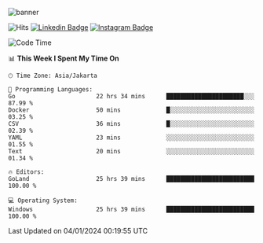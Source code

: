 ![banner](https://readme-typing-svg.herokuapp.com/?lines=Hello,+There!+👋;This+is+ryanbekhen....;Nice+to+meet+you!&center=false)

![Hits](https://hits.seeyoufarm.com/api/count/incr/badge.svg?url=https%3A%2F%2Fgithub.com%2Fryanbekhen%2Fhit-counter&count_bg=%2379C83D&title_bg=%23555555&icon=github.svg&icon_color=%23E7E7E7&title=Provile+views&edge_flat=true)
[![Linkedin Badge](https://img.shields.io/badge/-LinkedIn-0e76a8?style=flat-square&logo=Linkedin&logoColor=white)](https://linkedin.com/in/ryanbekhen)
[![Instagram Badge](https://img.shields.io/badge/-Instagram-e4405f?style=flat-square&logo=Instagram&logoColor=white)](https://instagram.com/ryanbekhen.dev/)

<!--START_SECTION:waka-->
![Code Time](http://img.shields.io/badge/Code%20Time-937%20hrs%2016%20mins-blue)

📊 **This Week I Spent My Time On** 

```text
🕑︎ Time Zone: Asia/Jakarta

💬 Programming Languages: 
Go                       22 hrs 34 mins      ██████████████████████░░░   87.99 % 
Docker                   50 mins             █░░░░░░░░░░░░░░░░░░░░░░░░   03.25 % 
CSV                      36 mins             █░░░░░░░░░░░░░░░░░░░░░░░░   02.39 % 
YAML                     23 mins             ░░░░░░░░░░░░░░░░░░░░░░░░░   01.55 % 
Text                     20 mins             ░░░░░░░░░░░░░░░░░░░░░░░░░   01.34 % 

🔥 Editors: 
GoLand                   25 hrs 39 mins      █████████████████████████   100.00 % 

💻 Operating System: 
Windows                  25 hrs 39 mins      █████████████████████████   100.00 % 
```


 Last Updated on 04/01/2024 00:19:55 UTC
<!--END_SECTION:waka-->
